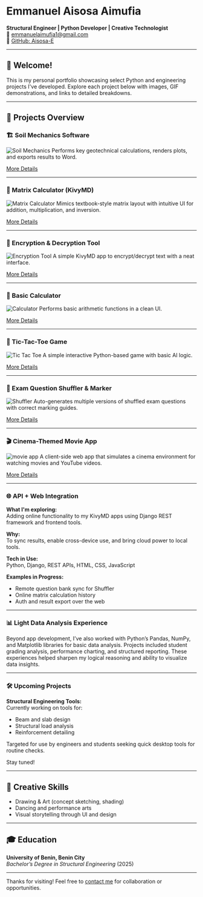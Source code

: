 # Emmanuel Aisosa Aimufia

**Structural Engineer | Python Developer | Creative Technologist**  
📧 emmanuelaimufia1@gmail.com  
🔗 [GitHub: Aisosa-E](https://github.com/Aisosa-E)  

---

## 👋 Welcome!
This is my personal portfolio showcasing select Python and engineering projects I've developed. Explore each project below with images, GIF demonstrations, and links to detailed breakdowns.

---

## 🔧 Projects Overview

### 🏗️ Soil Mechanics Software
![Soil Mechanics](images/soil_mechanics.gif)
Performs key geotechnical calculations, renders plots, and exports results to Word.

[More Details](soil-mechanics-tool/README.md)

---

### 🧮 Matrix Calculator (KivyMD)
![Matrix Calculator](images/matrix_placeholder.gif)
Mimics textbook-style matrix layout with intuitive UI for addition, multiplication, and inversion.

[More Details](matrix-calculator/README.md)

---

### 🔐 Encryption & Decryption Tool
![Encryption Tool](images/encryption_placeholder.gif)
A simple KivyMD app to encrypt/decrypt text with a neat interface.

[More Details](encryption-tool/README.md)

---

### 🧮 Basic Calculator
![Calculator](images/calculator_placeholder.gif)
Performs basic arithmetic functions in a clean UI.

[More Details](basic-calculator/README.md)

---

### 🎲 Tic-Tac-Toe Game
![Tic Tac Toe](images/tictactoe_placeholder.gif)
A simple interactive Python-based game with basic AI logic.

[More Details](tic-tac-toe-game/README.md)

---

### 📝 Exam Question Shuffler & Marker
![Shuffler](images/shuffler_placeholder.gif)
Auto-generates multiple versions of shuffled exam questions with correct marking guides.

[More Details](exam-question-shuffler/README.md)

---
### 🎬 Cinema-Themed Movie App
![movie app](images/movie_app.gif)
A client-side web app that simulates a cinema environment for watching movies and YouTube videos.

[More Details](cinema-themed-movie-app/README.md)

---


### 🌐 API + Web Integration

**What I'm exploring:**  
Adding online functionality to my KivyMD apps using Django REST framework and frontend tools.

**Why:**  
To sync results, enable cross-device use, and bring cloud power to local tools.

**Tech in Use:**  
Python, Django, REST APIs, HTML, CSS, JavaScript

**Examples in Progress:**
- Remote question bank sync for Shuffler
- Online matrix calculation history
- Auth and result export over the web

---

### 📊 Light Data Analysis Experience

Beyond app development, I’ve also worked with Python’s Pandas, NumPy, and Matplotlib libraries for basic data analysis. Projects included student grading analysis, performance charting, and structured reporting. These experiences helped sharpen my logical reasoning and ability to visualize data insights.

---

### 🛠 Upcoming Projects

**Structural Engineering Tools:**  
Currently working on tools for:
- Beam and slab design
- Structural load analysis
- Reinforcement detailing

Targeted for use by engineers and students seeking quick desktop tools for routine checks.

Stay tuned!

---

## 🧠 Creative Skills
- Drawing & Art (concept sketching, shading)
- Dancing and performance arts
- Visual storytelling through UI and design

---

## 🎓 Education
**University of Benin, Benin City**  
*Bachelor’s Degree in Structural Engineering* (2025)

---

Thanks for visiting! Feel free to [contact me](mailto:emmanuelaimufia1@gmail.com) for collaboration or opportunities.


<!--
**Aisosa-E/Aisosa-E** is a ✨ _special_ ✨ repository because its `README.md` (this file) appears on your GitHub profile.

Here are some ideas to get you started:

- 🔭 I’m currently working on ...
- 🌱 I’m currently learning ...
- 👯 I’m looking to collaborate on ...
- 🤔 I’m looking for help with ...
- 💬 Ask me about ...
- 📫 How to reach me: ...
- 😄 Pronouns: ...
- ⚡ Fun fact: ...
-->

